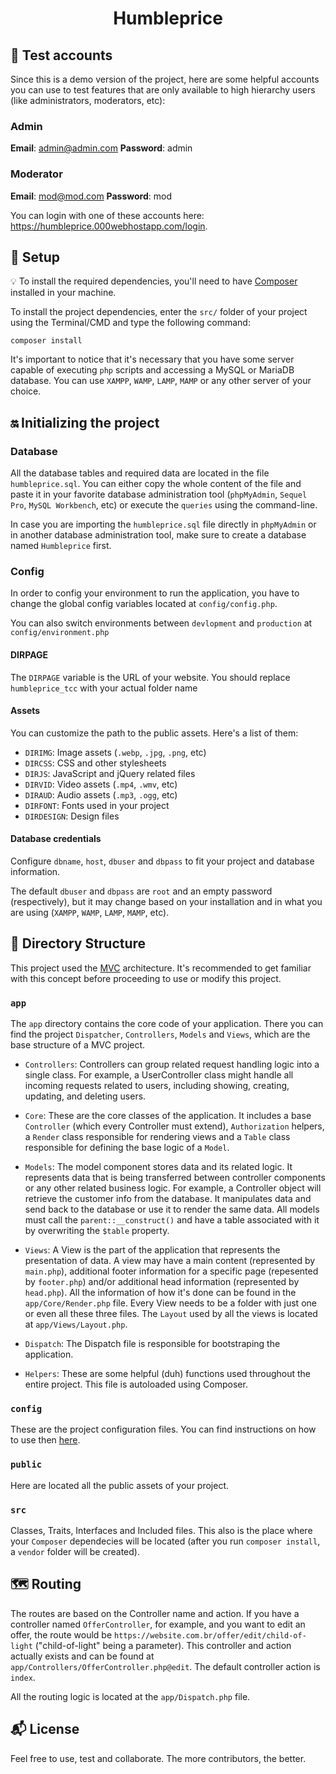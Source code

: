 <h1 align="center">
  Humbleprice
</h1>

## :bust_in_silhouette: Test accounts

Since this is a demo version of the project, here are some helpful accounts you can use to test features that are only available to high hierarchy users (like administrators, moderators, etc):

### Admin

__Email__: admin@admin.com
__Password__: admin

### Moderator

__Email__: mod@mod.com
__Password__: mod

You can login with one of these accounts here: https://humbleprice.000webhostapp.com/login.

## :rocket: Setup

:bulb: To install the required dependencies, you'll need to have [Composer](https://getcomposer.org/) installed in your machine.

To install the project dependencies, enter the `src/` folder of your project using the Terminal/CMD and type the following command:
 
```
composer install
```

It's important to notice that it's necessary that you have some server capable of executing `php` scripts and accessing a MySQL or MariaDB database. You can use `XAMPP`, `WAMP`, `LAMP`, `MAMP` or any other server of your choice.

## :on: Initializing the project

### Database

All the database tables and required data are located in the file `humbleprice.sql`. You can either copy the whole content of the file and paste it in your favorite database administration tool (`phpMyAdmin`, `Sequel Pro`, `MySQL Workbench`, etc) or execute the `queries` using the command-line.

In case you are importing the `humbleprice.sql` file directly in `phpMyAdmin` or in another database administration tool, make sure to create a database named `Humbleprice` first.

### Config

In order to config your environment to run the application, you have to change the global config variables located at `config/config.php`.

You can also switch environments between `devlopment` and `production` at `config/environment.php`

#### DIRPAGE

The `DIRPAGE` variable is the URL of your website. You should replace `humbleprice_tcc` with your actual folder name

#### Assets

You can customize the path to the public assets. Here's a list of them:

- `DIRIMG`: Image assets (`.webp`, `.jpg`, `.png`, etc)
- `DIRCSS`: CSS and other stylesheets
- `DIRJS`: JavaScript and jQuery related files
- `DIRVID`: Video assets (`.mp4`, `.wmv`, etc)
- `DIRAUD`: Audio assets (`.mp3`, `.ogg`, etc)
- `DIRFONT`: Fonts used in your project
- `DIRDESIGN`: Design files

#### Database credentials

Configure `dbname`, `host`, `dbuser` and `dbpass` to fit your project and database information.
 
The default `dbuser` and `dbpass` are `root` and an empty password (respectively), but it may change based on your installation and in what you are using (`XAMPP`, `WAMP`, `LAMP`, `MAMP`, etc).

## :file_folder: Directory Structure

This project used the [MVC](https://en.wikipedia.org/wiki/Model%E2%80%93view%E2%80%93controller#:~:text=Model%E2%80%93view%E2%80%93controller%20\(usually,logic%20into%20three%20interconnected%20elements.) architecture. It's recommended to get familiar with this concept before proceeding to use or modify this project. 

### `app`

The `app` directory contains the core code of your application. There you can find the project `Dispatcher`, `Controllers`, `Models` and `Views`, which are the base structure of a MVC project.

- `Controllers`: Controllers can group related request handling logic into a single class. For example, a UserController class might handle all incoming requests related to users, including showing, creating, updating, and deleting users.

- `Core`: These are the core classes of the application. It includes a base `Controller` (which every Controller must extend), `Authorization` helpers, a `Render` class responsible for rendering views and a `Table` class responsible for defining the base logic of a `Model`.

- `Models`: The model component stores data and its related logic. It represents data that is being transferred between controller components or any other related business logic. For example, a Controller object will retrieve the customer info from the database. It manipulates data and send back to the database or use it to render the same data. All models must call the `parent::__construct()` and have a table associated with it by overwriting the `$table` property.

- `Views`: A View is the part of the application that represents the presentation of data. A view may have a main content (represented by `main.php`), additional footer information for a specific page (repesented by `footer.php`) and/or additional head information (represented by `head.php`). All the information of how it's done can be found in the `app/Core/Render.php` file. Every View needs to be a folder with just one or even all these three files. The `Layout` used by all the views is located at `app/Views/Layout.php`.

- `Dispatch`: The Dispatch file is responsible for bootstraping the application.

- `Helpers`: These are some helpful (duh) functions used throughout the entire project. This file is autoloaded using Composer.

### `config`

These are the project configuration files. You can find instructions on how to use then [here](#config).

### `public`

Here are located all the public assets of your project. 

### `src`

Classes, Traits, Interfaces and Included files. This also is the place where your `Composer` dependecies will be located (after you run `composer install`, a `vendor` folder will be created).

## :world_map: Routing

The routes are based on the Controller name and action. If you have a controller named `OfferController`, for example, and you want to edit an offer, the route would be `https://website.com.br/offer/edit/child-of-light` ("child-of-light" being a parameter). This controller and action actually exists and can be found at `app/Controllers/OfferController.php@edit`. The default controller action is `index`.

All the routing logic is located at the `app/Dispatch.php` file.

## :mailbox_with_mail: License

Feel free to use, test and collaborate. The more contributors, the better.
